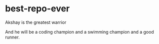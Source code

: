 # best-repo-ever

Akshay is the greatest warrior

And he will be a coding champion and a swimming champion and a good runner.